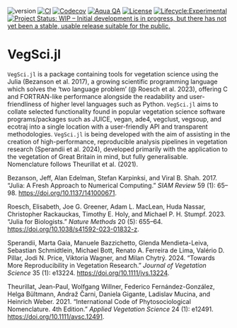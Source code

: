 

![version](https://img.shields.io/badge/version-0.1-blue)
[![CI](https://github.com/ZekeMarshall/VegSci.jl/actions/workflows/ci.yml/badge.svg?branch=main)](https://github.com/ZekeMarshall/VegSci.jl/actions/workflows/ci.yml?query=branch%3Amain)
[![Codecov](https://codecov.io/gh/ZekeMarshall/VegSci.jl/branch/main/graph/badge.svg)](https://codecov.io/gh/ZekeMarshall/VegSci.jl)
[![Aqua
QA](https://raw.githubusercontent.com/JuliaTesting/Aqua.jl/master/badge.svg)](https://github.com/ZekeMarshall/VegSci.jl)
[![License](https://img.shields.io/github/license/ZekeMarshall/VegSci.jl)](LICENSE)
[![Lifecycle:Experimental](https://img.shields.io/badge/Lifecycle-Experimental-339999.png)]()
[![Project Status: WIP – Initial development is in progress, but there
has not yet been a stable, usable release suitable for the
public.](https://www.repostatus.org/badges/latest/wip.svg)](https://www.repostatus.org/#wip)

# VegSci.jl

`VegSci.jl` is a package containing tools for vegetation science using
the Julia (Bezanson et al. 2017), a growing scientific programming
language which solves the ‘two language problem’ (@ Roesch et al. 2023),
offering C and FORTRAN-like performance alongside the readability and
user-friendliness of higher level languages such as Python. `VegSci.jl`
aims to collate selected functionality found in popular vegetation
science software programs/packages such as JUICE, vegan, ade4, vegclust,
vegsoup, and ecotraj into a single location with a user-friendly API and
transparent methodologies. `VegSci.jl` is being developed with the aim
of assisting in the creation of high-performance, reproducible analysis
pipelines in vegetation research (Sperandii et al. 2024), developed
primarily with the application to the vegetation of Great Britain in
mind, but fully generalisable. Nomenclature follows Theurillat et al.
(2021).

Bezanson, Jeff, Alan Edelman, Stefan Karpinksi, and Viral B. Shah. 2017.
“Julia: A Fresh Approach to Numerical Computing.” *SIAM Review* 59 (1):
65–98. <https://doi.org/10.1137/141000671>.

Roesch, Elisabeth, Joe G. Greener, Adam L. MacLean, Huda Nassar,
Christopher Rackauckas, Timothy E. Holy, and Michael P. H. Stumpf. 2023.
“Julia for Biologists.” *Nature Methods* 20 (5): 655–64.
<https://doi.org/10.1038/s41592-023-01832-z>.

Sperandii, Marta Gaia, Manuele Bazzichetto, Glenda Mendieta-Leiva,
Sebastian Schmidtlein, Michael Bott, Renato A. Ferreira de Lima, Valério
D. Pillar, Jodi N. Price, Viktoria Wagner, and Milan Chytrý. 2024.
“Towards More Reproducibility in Vegetation Research.” *Journal of
Vegetation Science* 35 (1): e13224. <https://doi.org/10.1111/jvs.13224>.

Theurillat, Jean-Paul, Wolfgang Willner, Federico Fernández-González,
Helga Bültmann, Andraž Čarni, Daniela Gigante, Ladislav Mucina, and
Heinrich Weber. 2021. “International Code of Phytosociological
Nomenclature. 4th Edition.” *Applied Vegetation Science* 24 (1): e12491.
<https://doi.org/10.1111/avsc.12491>.
